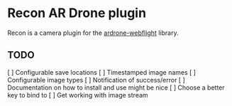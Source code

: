 # Recon AR Drone plugin

Recon is a camera plugin for the [ardrone-webflight](https://github.com/eschnou/ardrone-webflight) library.

## TODO

[ ] Configurable save locations
[ ] Timestamped image names
[ ] Configurable image types
[ ] Notification of success/error
[ ] Documentation on how to install and use might be nice
[ ] Choose a better key to bind to
[ ] Get working with image stream
